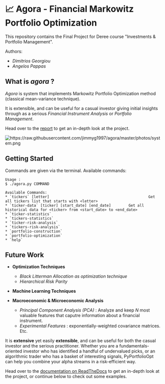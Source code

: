 # 📈 Agora - Financial Markowitz Portfolio Optimization

This repository contains the Final Project for Deree course "Investments & Portfolio Management".

Authors:

* *Dimitrios Georgiou*
* *Angelos Pappas*

## What is *agora* ?

*Agora* is system that implements Markowitz Portfolio Optimization method (classical mean-variance technique). 

It is extensible, and can be useful for a casual investor giving initial insights through as a serious *Financial Instrument Analysis* or *Portfolio Management*.

Head over to the [report](https://raw.githubusercontent.com/jimmyg1997/NTUA-Multi-Criteria-Decision-Analysis/master/report.pdf) to get an in-depth look at the project.



<img src="https://raw.githubusercontent.com/jimmyg1997/agora/master/photos/system.png" alt="https://raw.githubusercontent.com/jimmyg1997/agora/master/photos/system.png">

## Getting Started

Commands are given via the terminal. Available commands:

```
Usage :
$ ./agora.py COMMAND

Available Commands:
* `tickers` [letter]                   					 		 Get all tickers list that starts with <letter>
* `ticker-data` [ticker] [start_date] [end_date] 		Get all historical data for <ticker> from <start_date> to <end_date>
* `ticker-statistics`
* `tickers-statistics`
* `ticker-risk-analysis`
* `tickers-risk-analysis`
* `portfolio-construction`
* `portfolio-optimization`
* `help`
```



## Future Work

* **Optimization Techniques**

  * *Black Litterman Allocation as optimization technique*
  * *Hierarchical Risk Parity*

* **Machine Learning Techniques**

  

* **Macroeconomic & Microeconomic Analysis**

  * *Principal Component Analysis (PCA)* : Analyze and keep *N* most valuable features that caputre information about a financial instrument.
  * *Experimental Features* : exponentially-weighted covariance matrices. Etc.

It is **extensive** yet easily **extensible**, and can be useful for both the casual investor and the serious practitioner. Whether you are a fundamentals-oriented investor who has identified a handful of undervalued picks, or an algorithmic trader who has a basket of interesting signals, PyPortfolioOpt can help you combine your alpha streams in a risk-efficient way.

Head over to the [documentation on ReadTheDocs](https://pyportfolioopt.readthedocs.io/en/latest/) to get an in-depth look at the project, or continue below to check out some examples.

